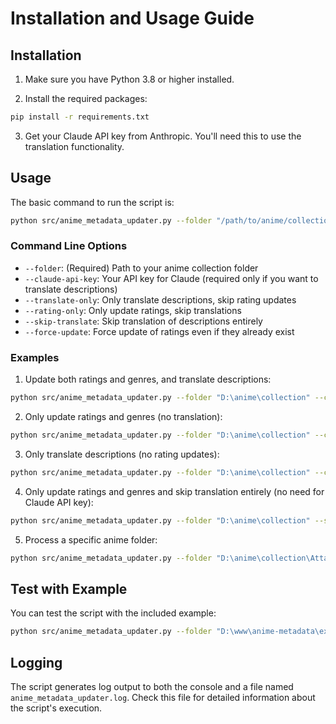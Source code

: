 # Installation and Usage Guide

## Installation

1. Make sure you have Python 3.8 or higher installed.

2. Install the required packages:

```bash
pip install -r requirements.txt
```

3. Get your Claude API key from Anthropic. You'll need this to use the translation functionality.

## Usage

The basic command to run the script is:

```bash
python src/anime_metadata_updater.py --folder "/path/to/anime/collection" --claude-api-key "your-api-key"
```

### Command Line Options

- `--folder`: (Required) Path to your anime collection folder
- `--claude-api-key`: Your API key for Claude (required only if you want to translate descriptions)
- `--translate-only`: Only translate descriptions, skip rating updates
- `--rating-only`: Only update ratings, skip translations
- `--skip-translate`: Skip translation of descriptions entirely
- `--force-update`: Force update of ratings even if they already exist

### Examples

1. Update both ratings and genres, and translate descriptions:

```bash
python src/anime_metadata_updater.py --folder "D:\anime\collection" --claude-api-key "your-api-key"
```

2. Only update ratings and genres (no translation):

```bash
python src/anime_metadata_updater.py --folder "D:\anime\collection" --claude-api-key "your-api-key" --rating-only
```

3. Only translate descriptions (no rating updates):

```bash
python src/anime_metadata_updater.py --folder "D:\anime\collection" --claude-api-key "your-api-key" --translate-only
```

4. Only update ratings and genres and skip translation entirely (no need for Claude API key):

```bash
python src/anime_metadata_updater.py --folder "D:\anime\collection" --skip-translate
```

5. Process a specific anime folder:

```bash
python src/anime_metadata_updater.py --folder "D:\anime\collection\Attack on Titan" --claude-api-key "your-api-key"
```

## Test with Example

You can test the script with the included example:

```bash
python src/anime_metadata_updater.py --folder "D:\www\anime-metadata\example" --claude-api-key "your-api-key"
```

## Logging

The script generates log output to both the console and a file named `anime_metadata_updater.log`. Check this file for detailed information about the script's execution.
